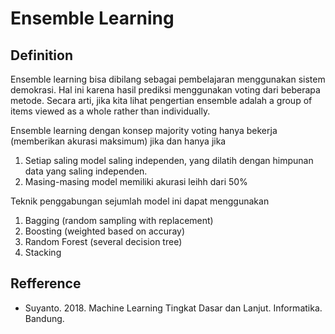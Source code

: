 # Ensemble Learning

## Definition
Ensemble learning bisa dibilang sebagai pembelajaran menggunakan sistem demokrasi. Hal ini karena hasil prediksi menggunakan voting dari beberapa metode. Secara arti, jika kita lihat pengertian ensemble adalah
a group of items viewed as a whole rather than individually.

Ensemble learning dengan konsep majority voting hanya bekerja (memberikan akurasi maksimum) jika dan hanya jika 
1. Setiap saling model saling independen, yang dilatih dengan himpunan data yang saling independen.
2. Masing-masing model memiliki akurasi leihh dari 50%

Teknik penggabungan sejumlah model ini dapat menggunakan
1. Bagging (random sampling with replacement)
2. Boosting (weighted based on accuray)
3. Random Forest (several decision tree)
4. Stacking

## Refference
- Suyanto. 2018. Machine Learning Tingkat Dasar dan Lanjut. Informatika. Bandung.